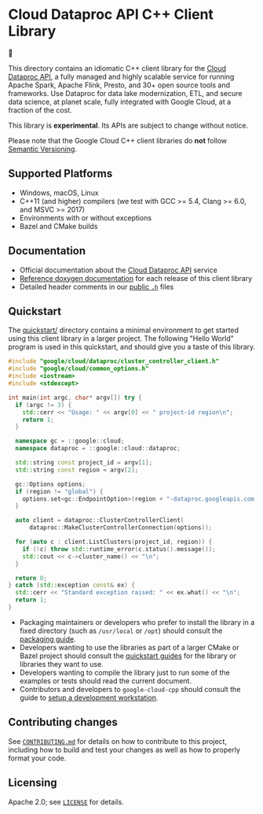 # Cloud Dataproc API C++ Client Library

:construction:

This directory contains an idiomatic C++ client library for the
[Cloud Dataproc API][cloud-service-docs], a fully managed and highly scalable
service for running Apache Spark, Apache Flink, Presto, and 30+ open source
tools and frameworks. Use Dataproc for data lake modernization, ETL, and secure
data science, at planet scale, fully integrated with Google Cloud, at a fraction
of the cost.

This library is **experimental**. Its APIs are subject to change without notice.

Please note that the Google Cloud C++ client libraries do **not** follow
[Semantic Versioning](https://semver.org/).

## Supported Platforms

* Windows, macOS, Linux
* C++11 (and higher) compilers (we test with GCC >= 5.4, Clang >= 6.0, and
  MSVC >= 2017)
* Environments with or without exceptions
* Bazel and CMake builds

## Documentation

* Official documentation about the [Cloud Dataproc API][cloud-service-docs] service
* [Reference doxygen documentation][doxygen-link] for each release of this
  client library
* Detailed header comments in our [public `.h`][source-link] files

[cloud-service-docs]: https://cloud.google.com/dataproc
[doxygen-link]: https://googleapis.dev/cpp/google-cloud-dataproc/latest/
[source-link]: https://github.com/googleapis/google-cloud-cpp/tree/main/google/cloud/dataproc

## Quickstart

The [quickstart/](quickstart/README.md) directory contains a minimal environment
to get started using this client library in a larger project. The following
"Hello World" program is used in this quickstart, and should give you a taste of
this library.

<!-- inject-quickstart-start -->
```cc
#include "google/cloud/dataproc/cluster_controller_client.h"
#include "google/cloud/common_options.h"
#include <iostream>
#include <stdexcept>

int main(int argc, char* argv[]) try {
  if (argc != 3) {
    std::cerr << "Usage: " << argv[0] << " project-id region\n";
    return 1;
  }

  namespace gc = ::google::cloud;
  namespace dataproc = ::google::cloud::dataproc;

  std::string const project_id = argv[1];
  std::string const region = argv[2];

  gc::Options options;
  if (region != "global") {
    options.set<gc::EndpointOption>(region + "-dataproc.googleapis.com:443");
  }

  auto client = dataproc::ClusterControllerClient(
      dataproc::MakeClusterControllerConnection(options));

  for (auto c : client.ListClusters(project_id, region)) {
    if (!c) throw std::runtime_error(c.status().message());
    std::cout << c->cluster_name() << "\n";
  }

  return 0;
} catch (std::exception const& ex) {
  std::cerr << "Standard exception raised: " << ex.what() << "\n";
  return 1;
}
```
<!-- inject-quickstart-end -->

* Packaging maintainers or developers who prefer to install the library in a
  fixed directory (such as `/usr/local` or `/opt`) should consult the
  [packaging guide](/doc/packaging.md).
* Developers wanting to use the libraries as part of a larger CMake or Bazel
  project should consult the [quickstart guides](#quickstart) for the library
  or libraries they want to use.
* Developers wanting to compile the library just to run some of the examples or
  tests should read the current document.
* Contributors and developers to `google-cloud-cpp` should consult the guide to
  [setup a development workstation][howto-setup-dev-workstation].

[howto-setup-dev-workstation]: /doc/contributor/howto-guide-setup-development-workstation.md

## Contributing changes

See [`CONTRIBUTING.md`](../../../CONTRIBUTING.md) for details on how to
contribute to this project, including how to build and test your changes
as well as how to properly format your code.

## Licensing

Apache 2.0; see [`LICENSE`](../../../LICENSE) for details.
